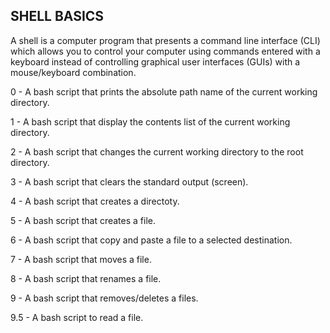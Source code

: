SHELL BASICS
------------

A shell is a computer program that presents a command line interface (CLI) which allows you to control your computer using commands entered with a keyboard instead of controlling graphical user interfaces (GUIs) with a mouse/keyboard combination.

0 - A bash script that prints the absolute path name of the current working directory.

1 - A bash script that display the contents list of the current working directory.

2 - A bash script that changes the current working directory to the root directory.

3 - A bash script that clears the standard output (screen).

4 - A bash script that creates a directoty.

5 - A bash script that creates a file.

6 - A bash script that copy and paste a file to a selected destination. 

7 - A bash script that moves a file.

8 - A bash script that renames a file.

9 - A bash script that removes/deletes a files.

9.5 - A bash script to read a file.
